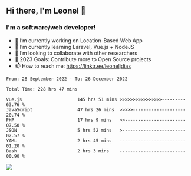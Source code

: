## Hi there, I'm Leonel 👋

### I'm a software/web developer!
- 🔭 I’m currently working on Location-Based Web App
- 🌱 I’m currently learning Laravel, Vue.js + NodeJS
- 👯 I’m looking to collaborate with other researchers
- 🥅 2023 Goals: Contribute more to Open Source projects
- 📫 How to reach me: https://linktr.ee/leoneljdias

<!--START_SECTION:waka-->

```text
From: 28 September 2022 - To: 26 December 2022

Total Time: 228 hrs 47 mins

Vue.js                     145 hrs 51 mins >>>>>>>>>>>>>>>>---------   63.76 %
JavaScript                 47 hrs 26 mins  >>>>>--------------------   20.74 %
PHP                        17 hrs 9 mins   >>-----------------------   07.50 %
JSON                       5 hrs 52 mins   >------------------------   02.57 %
YAML                       2 hrs 45 mins   -------------------------   01.20 %
Bash                       2 hrs 3 mins    -------------------------   00.90 %
```

<!--END_SECTION:waka-->

![](https://komarev.com/ghpvc/?username=leoneljdias&color=blue&style=flat-square)
